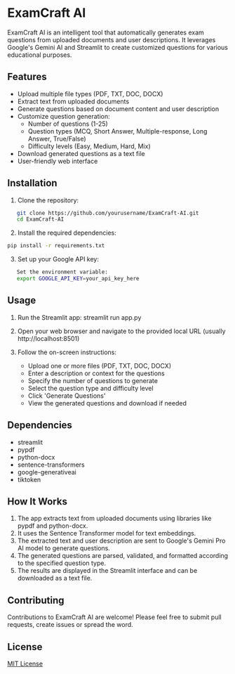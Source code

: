 

# ExamCraft AI

ExamCraft AI is an intelligent tool that automatically generates exam questions from uploaded documents and user descriptions. It leverages Google's Gemini AI and Streamlit to create customized questions for various educational purposes.

## Features

- Upload multiple file types (PDF, TXT, DOC, DOCX)
- Extract text from uploaded documents
- Generate questions based on document content and user description
- Customize question generation:
  - Number of questions (1-25)
  - Question types (MCQ, Short Answer, Multiple-response, Long Answer, True/False)
  - Difficulty levels (Easy, Medium, Hard, Mix)
- Download generated questions as a text file
- User-friendly web interface

## Installation

1. Clone the repository:
```bash
   git clone https://github.com/yourusername/ExamCraft-AI.git
   cd ExamCraft-AI
   ```

2. Install the required dependencies:
  ```bash 
  pip install -r requirements.txt
  ```
3. Set up your Google API key:
```bash
   Set the environment variable:
   export GOOGLE_API_KEY=your_api_key_here
```

## Usage

1. Run the Streamlit app:
   streamlit run app.py

2. Open your web browser and navigate to the provided local URL (usually http://localhost:8501)

3. Follow the on-screen instructions:
   - Upload one or more files (PDF, TXT, DOC, DOCX)
   - Enter a description or context for the questions
   - Specify the number of questions to generate
   - Select the question type and difficulty level
   - Click 'Generate Questions'
   - View the generated questions and download if needed

## Dependencies

- streamlit
- pypdf
- python-docx
- sentence-transformers
- google-generativeai
- tiktoken

## How It Works

1. The app extracts text from uploaded documents using libraries like pypdf and python-docx.
2. It uses the Sentence Transformer model for text embeddings.
3. The extracted text and user description are sent to Google's Gemini Pro AI model to generate questions.
4. The generated questions are parsed, validated, and formatted according to the specified question type.
5. The results are displayed in the Streamlit interface and can be downloaded as a text file.

## Contributing

Contributions to ExamCraft AI are welcome! Please feel free to submit pull requests, create issues or spread the word.

## License

[MIT License](LICENSE)



